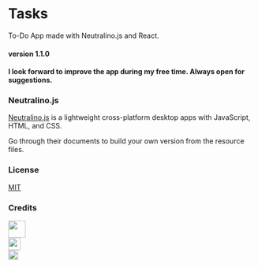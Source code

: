 # Tasks

To-Do App made with Neutralino.js and React.
#### version 1.1.0
#### I look forward to improve the app during my free time. Always open for suggestions.

### Neutralino.js

[Neutralino.js](https://neutralino.js.org/) is a lightweight cross-platform desktop apps with JavaScript, HTML, and CSS.

Go through their documents to build your own version from the resource files.

### License

[MIT](LICENSE)

### Credits

<a href="https://neutralino.js.org/"><img src="https://neutralino.js.org/assets/images/logo-5db2c303f97636b1b744eec0b78805fe.gif?v=3567" height="35"></a><br/>
<a href="https://reactjs.org"><img src="https://logos-download.com/wp-content/uploads/2016/09/React_logo_wordmark.png" height="25"></a><br/>
<a href="https://flaticon.com"><img src="https://media.flaticon.com/dist/min/img/logo/flaticon_negative.svg" height="20">
